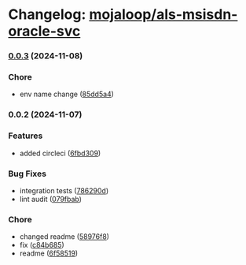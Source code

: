 # Changelog: [mojaloop/als-msisdn-oracle-svc](https://github.com/mojaloop/als-msisdn-oracle-svc)
### [0.0.3](https://github.com/mojaloop/als-msisdn-oracle-svc/compare/v0.0.2...v0.0.3) (2024-11-08)


### Chore

* env name change ([85dd5a4](https://github.com/mojaloop/als-msisdn-oracle-svc/commit/85dd5a4405aa252d1567ffebd5a1a62c4025c722))

### 0.0.2 (2024-11-07)


### Features

* added circleci ([6fbd309](https://github.com/mojaloop/als-msisdn-oracle-svc/commit/6fbd3093288b8996200217c214c780a087153b17))


### Bug Fixes

* integration tests ([786290d](https://github.com/mojaloop/als-msisdn-oracle-svc/commit/786290d3309337c2d9c31e0a3619418f74a66bb8))
* lint audit ([079fbab](https://github.com/mojaloop/als-msisdn-oracle-svc/commit/079fbab298e06565b4132cce0f97a5f13fb5db0b))


### Chore

* changed readme ([58976f8](https://github.com/mojaloop/als-msisdn-oracle-svc/commit/58976f8191c9ce24f82dfe59bf99aca70e73f513))
* fix ([c84b685](https://github.com/mojaloop/als-msisdn-oracle-svc/commit/c84b685e202ea2ddf61fa14cf22be38718eaac60))
* readme ([6f58519](https://github.com/mojaloop/als-msisdn-oracle-svc/commit/6f585196ccee3cd00b31e091e4b515d49da6758a))

